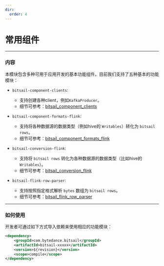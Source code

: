 ```yaml
---
dir:
  order: 4
---
```


# 常用组件

-----

### 内容

本模块包含多种可用于应用开发的基本功能组件。目前我们支持了五种基本的功能模块：

- `bitsail-component-clients`:
    - 支持创建各种client，例如`KafkaProducer`。
    - 细节可参考：[bitsail_component_clients](clients/introduction.md)


- `bitsail-component-formats-flink`:
    - 支持将各种数据源的数据类型（例如hive的 `Writables`）转化为 `bitsail rows`。
    - 细节可参考：[bitsail_component_formats_flink](format/introduction.md)


- `bitsail-conversion-flink`:
    - 支持将 `bitsail rows` 转化为各种数据源的数据类型（比如hive的 `Writables`）。
    - 细节可参考：[bitsail_conversion_flink](conversion/introduction.md)


- `bitsail-flink-row-parser`:
    - 支持按照指定格式解析 `bytes` 数组为 `bitsail rows`。
    - 细节可参考：[bitsail_flink_row_parser](parser/introduction.md)

-----

### 如何使用

开发者可通过如下方式导入依赖来使用相应的功能模块：

```xml
<dependency>
    <groupId>com.bytedance.bitsail</groupId>
    <artifactId>bitsail-xxxxx</artifactId>
    <version>${revision}</version>
    <scope>compile</scope>
</dependency>
```

